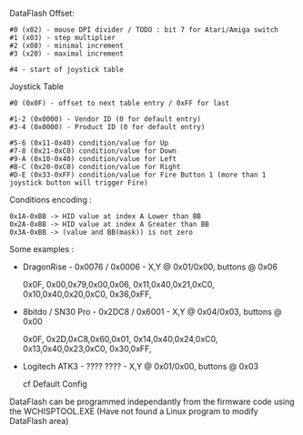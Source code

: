 DataFlash Offset:

    #0 (x02) - mouse DPI divider / TODO : bit 7 for Atari/Amiga switch
    #1 (x03) - step multiplier
    #2 (x08) - minimal increment
    #3 (x20) - maximal increment

    #4 - start of joystick table

Joystick Table

    #0 (0x0F) - offset to next table entry / 0xFF for last

    #1-2 (0x0000) - Vendor ID (0 for default entry)
    #3-4 (0x0000) - Product ID (0 for default entry)

    #5-6 (0x11-0x40) condition/value for Up
    #7-8 (0x21-0xC0) condition/value for Down
    #9-A (0x10-0x40) condition/value for Left
    #B-C (0x20-0xC0) condition/value for Right
    #D-E (0x33-0xFF) condition/value for Fire Button 1 (more than 1 joystick button will trigger Fire)

Conditions encoding :

    0x1A-0xBB -> HID value at index A Lower than BB
    0x2A-0xBB -> HID value at index A Greater than BB
    0x3A-0xBB -> (value and BB(mask)) is not zero

Some examples :

- DragonRise - 0x0076 / 0x0006 - X,Y @ 0x01/0x00, buttons @ 0x06

    0x0F, 0x00,0x79,0x00,0x06, 0x11,0x40,0x21,0xC0, 0x10,0x40,0x20,0xC0, 0x36,0xFF,	

- 8bitdo / SN30 Pro - 0x2DC8 / 0x6001 - X,Y @ 0x04/0x03, buttons @ 0x00

    0x0F, 0x2D,0xC8,0x60,0x01, 0x14,0x40,0x24,0xC0, 0x13,0x40,0x23,0xC0,	0x30,0xFF,

- Logitech ATK3 - ???? ???? - X,Y @ 0x01/0x00, buttons @ 0x03

    cf Default Config

DataFlash can be programmed independantly from the firmware code using the WCHISPTOOL.EXE
(Have not found a Linux program to modify DataFlash area)    

